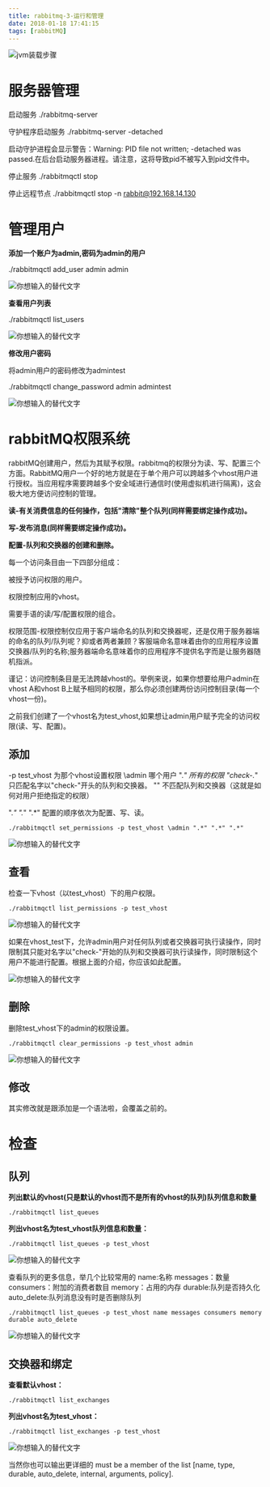 ```yaml
---
title: rabbitmq-3-运行和管理
date: 2018-01-18 17:41:15
tags: [rabbitMQ]
---
```


![jvm装载步骤](rabbitmq-3-运行和管理/r3.png)


# 服务器管理

启动服务 ./rabbitmq-server 

守护程序启动服务 ./rabbitmq-server -detached

启动守护进程会显示警告：Warning: PID file not written; -detached was passed.在后台启动服务器进程。请注意，这将导致pid不被写入到pid文件中。

停止服务 ./rabbitmqctl stop

停止远程节点 ./rabbitmqctl stop -n rabbit@192.168.14.130

# 管理用户

**添加一个账户为admin,密码为admin的用户**

./rabbitmqctl add_user admin admin 

![你想输入的替代文字](rabbitmq-3-运行和管理/rabbitmq1.png)

**查看用户列表**

./rabbitmqctl list_users

![你想输入的替代文字](rabbitmq-3-运行和管理/rabbitmq2.png)

**修改用户密码**

将admin用户的密码修改为admintest

./rabbitmqctl change_password admin admintest

![你想输入的替代文字](rabbitmq-3-运行和管理/rabbitmq3.png)

# rabbitMQ权限系统


rabbitMQ创建用户，然后为其赋予权限。rabbitmq的权限分为读、写、配置三个方面。RabbitMQ用户一个好的地方就是在于单个用户可以跨越多个vhost用户进行授权。当应用程序需要跨越多个安全域进行通信时(使用虚拟机进行隔离)，这会极大地方便访问控制的管理。

**读-有关消费信息的任何操作，包括"清除"整个队列(同样需要绑定操作成功)。**

**写-发布消息(同样需要绑定操作成功)。**

**配置-队列和交换器的创建和删除。**

每一个访问条目由一下四部分组成：

被授予访问权限的用户。

权限控制应用的vhost。

需要手语的读/写/配置权限的组合。

权限范围-权限控制仅应用于客户端命名的队列和交换器呢，还是仅用于服务器端的命名的队列/队列呢？抑或者两者兼顾？客服端命名意味着由你的应用程序设置交换器/队列的名称;服务器端命名意味着你的应用程序不提供名字而是让服务器随机指派。

谨记：访问控制条目是无法跨越vhost的。举例来说，如果你想要给用户admin在vhost A和vhost B上赋予相同的权限，那么你必须创建两份访问控制目录(每一个vhost一份)。

之前我们创建了一个vhost名为test_vhost,如果想让admin用户赋予完全的访问权限(读、写、配置)。

## 添加
-p test_vhost 为那个vhost设置权限
\admin 哪个用户
".*" 所有的权限
"check-.*" 只匹配名字以"check-"开头的队列和交换器。
"" 不匹配队列和交换器（这就是如何对用户拒绝指定的权限）

".*" ".*" ".*" 配置的顺序依次为配置、写、读。

``` shell
./rabbitmqctl set_permissions -p test_vhost \admin ".*" ".*" ".*"
```

![你想输入的替代文字](rabbitmq-3-运行和管理/rabbitmq4.png)

## 查看
检查一下vhost（以test_vhost）下的用户权限。

``` shell
./rabbitmqctl list_permissions -p test_vhost
```

![你想输入的替代文字](rabbitmq-3-运行和管理/rabbitmq5.png)

如果在vhost_test下，允许admin用户对任何队列或者交换器可执行读操作，同时限制其只能对名字以"check-"开始的队列和交换器可执行读操作，同时限制这个用户不能进行配置。根据上面的介绍，你应该如此配置。

![你想输入的替代文字](rabbitmq-3-运行和管理/rabbitmq6.png)

## 删除

删除test_vhost下的admin的权限设置。

``` shell
./rabbitmqctl clear_permissions -p test_vhost admin
```

![你想输入的替代文字](rabbitmq-3-运行和管理/rabbitmq7.png)

## 修改

其实修改就是跟添加是一个语法啦，会覆盖之前的。

# 检查

## 队列



**列出默认的vhost(只是默认的vhost而不是所有的vhost的队列)队列信息和数量**
``` shell
./rabbitmqctl list_queues
```
**列出vhost名为test_vhost队列信息和数量：**
``` shell
./rabbitmqctl list_queues -p test_vhost
```
![你想输入的替代文字](rabbitmq-3-运行和管理/rabbitmq8.png)

查看队列的更多信息，举几个比较常用的
name:名称
messages：数量
consumers：附加的消费者数目
memory：占用的内存
durable:队列是否持久化
auto_delete:队列消息没有时是否删除队列

``` shell
./rabbitmqctl list_queues -p test_vhost name messages consumers memory durable auto_delete
```

![你想输入的替代文字](rabbitmq-3-运行和管理/rabbitmq9.png)

## 交换器和绑定

**查看默认vhost：**
``` shell
./rabbitmqctl list_exchanges
```
**列出vhost名为test_vhost：**
``` shell
./rabbitmqctl list_exchanges -p test_vhost
```
![你想输入的替代文字](rabbitmq-3-运行和管理/rabbitmq10.png)

当然你也可以输出更详细的
<exchangeinfoitem> must be a member of the list [name, type, durable, auto_delete, internal, arguments, policy].
























